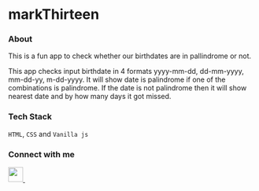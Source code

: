 # markThirteen

### About

This is a fun app to check whether our birthdates are in pallindrome or not.

This app checks input birthdate in 4 formats yyyy-mm-dd, dd-mm-yyyy, mm-dd-yy, m-dd-yyyy. It will show date is palindrome if one of the combinations is palindrome. If the date is not palindrome then it will show nearest date and by how many days it got missed.

### Tech Stack

 `HTML`, `CSS` and `Vanilla js`

### Connect with me

<a href="https://www.linkedin.com/in/vijayant-prateek-6a134b128/">
    <img width="30px" src="https://www.vectorlogo.zone/logos/linkedin/linkedin-icon.svg">
</a>&ensp;
